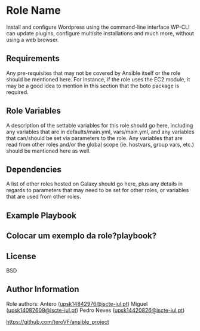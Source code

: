 Role Name
=========

Install and configure Wordpress using the command-line interface WP-CLI can update plugins, configure multisite installations and much more, without using a web browser.


Requirements
------------

Any pre-requisites that may not be covered by Ansible itself or the role should be mentioned here. For instance, if the role uses the EC2 module, it may be a good idea to mention in this section that the boto package is required.

Role Variables
--------------

A description of the settable variables for this role should go here, including any variables that are in defaults/main.yml, vars/main.yml, and any variables that can/should be set via parameters to the role. Any variables that are read from other roles and/or the global scope (ie. hostvars, group vars, etc.) should be mentioned here as well.

Dependencies
------------

A list of other roles hosted on Galaxy should go here, plus any details in regards to parameters that may need to be set for other roles, or variables that are used from other roles.

Example Playbook
----------------

## Colocar um exemplo da role?playbook?

License
-------

BSD

Author Information
------------------

Role authors:
Antero (upsk14842976@iscte-iul.pt)
Miguel (upsk14082609@iscte-iul.pt)
Pedro Neves (upsk14420826@iscte-iul.pt)

https://github.com/teroVF/ansible_project

